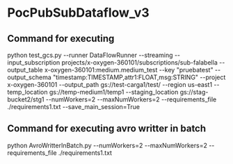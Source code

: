 # PocPubSubDataflow_v3

## Command for executing

python test_gcs.py --runner DataFlowRunner --streaming  --input_subscription projects/x-oxygen-360101/subscriptions/sub-falabella --output_table x-oxygen-360101:medium.medium_test --key "pruebatest" --output_schema "timestamp:TIMESTAMP,attr1:FLOAT,msg:STRING" --project x-oxygen-360101  --output_path gs://test-carga1/test/ --region us-east1  --temp_location gs://temp-medium1/temp1  --staging_location gs://stag-bucket2/stg1  --numWorkers=2 --maxNumWorkers=2 --requirements_file ./requirements1.txt --save_main_session=True

## Command for executing avro writter in batch

python AvroWritterInBatch.py --numWorkers=2 --maxNumWorkers=2 --requirements_file ./requirements1.txt
